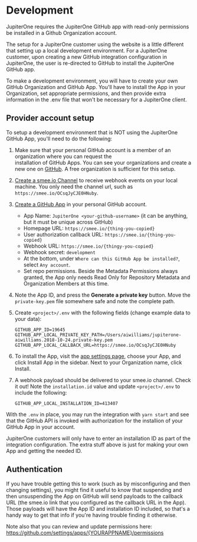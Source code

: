 # Development

JupiterOne requires the JupiterOne GitHub app with read-only permissions be
installed in a Github Organization account.

The setup for a JupiterOne customer using the website is a little different that
setting up a local development environment. For a JupiterOne customer, upon
creating a new GitHub integration configuration in JupiterOne, the user is
re-directed to GitHub to install the JupiterOne GitHub app.

To make a development environment, you will have to create your own GitHub
Organization and GitHub App. You'll have to install the App in your
Organization, set appropriate permissions, and then provide extra information in
the .env file that won't be necessary for a JupiterOne client.

## Provider account setup

To setup a development environment that is NOT using the JupiterOne GitHub App,
you'll need to do the following:

1.  Make sure that your personal GitHub account is a member of an organization
    where you can request the  
    installation of GitHub Apps. You can see your organizations and create a new
    one on [GitHub](https://github.com/settings/organizations). A free
    organization is sufficient for this setup.

2.  [Create a smee.io Channel](https://smee.io) to receive webhook events on
    your local machine. You only need the channel url, such as
    `https://smee.io/OCsqJyCJE0HNuby`.

3.  [Create a GitHub App](https://github.com/settings/apps/new) in your personal
    GitHub account.

    - App Name: `JupiterOne <your-github-username>` (it can be anything, but it
      must be unique across GitHub)
    - Homepage URL: `https://smee.io/{thing-you-copied}`
    - User authorization callback URL: `https://smee.io/{thing-you-copied}`
    - Webhook URL: `https://smee.io/{thingy-you-copied}`
    - Webhook secret: `development`
    - At the bottom, under `Where can this GitHub App be installed?`, select
      `Any account`.
    - Set repo permissions. Beside the Metadata Permissions always granted, the
      App only needs Read Only for Repository Metadata and Organization Members
      at this time.

4.  Note the App ID, and press the **Generate a private key** button. Move the
    `private-key.pem` file somewhere safe and note the complete path.

5.  Create `<project>/.env` with the following fields (change example data to
    your data):

    ```env
    GITHUB_APP_ID=19645
    GITHUB_APP_LOCAL_PRIVATE_KEY_PATH=/Users/aiwilliams/jupiterone-aiwilliams.2018-10-24.private-key.pem
    GITHUB_APP_LOCAL_CALLBACK_URL=https://smee.io/OCsqJyCJE0HNuby
    ```

6.  To install the App, visit the
    [app settings page](https://github.com/settings/apps), choose your App, and
    click Install App in the sidebar. Next to your Organization name, click
    Install.

7.  A webhook payload should be delivered to your smee.io channel. Check it out!
    Note the `installation.id` value and update `<project>/.env` to include the
    following:

    ```env
    GITHUB_APP_LOCAL_INSTALLATION_ID=413407
    ```

With the `.env` in place, you may run the integration with `yarn start` and see
that the GitHub API is invoked with authorization for the installion of your
GitHub App in your account.

JupiterOne customers will only have to enter an installation ID as part of the
integration configuration. The extra stuff above is just for making your own App
and getting the needed ID.

## Authentication

If you have trouble getting this to work (such as by misconfiguring and then
changing settings), you might find it useful to know that suspending and then
unsuspending the App on GitHub will send payloads to the callback URL (the
smee.io link that you configured as the callback URL in the App). Those payloads
will have the App ID and installation ID included, so that's a handy way to get
that info if you're having trouble finding it otherwise.

Note also that you can review and update permissions here:
https://github.com/settings/apps/{YOURAPPNAME}/permissions
